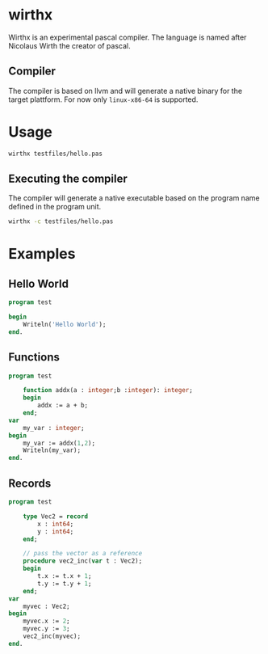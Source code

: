 # wirthx
Wirthx is an experimental pascal compiler. 
The language is named after Nicolaus Wirth the creator of pascal.

## Compiler
The compiler is based on llvm and will generate a native binary for the target plattform. 
For now only `linux-x86-64` is supported.


# Usage

```sh
wirthx testfiles/hello.pas
```
## Executing the compiler
The compiler will generate a native executable based on the program name defined in the program unit.

```sh
wirthx -c testfiles/hello.pas
```


# Examples

## Hello World
```pascal
program test

begin
    Writeln('Hello World');
end.
```
## Functions

```pascal
program test

    function addx(a : integer;b :integer): integer;
    begin
        addx := a + b;
    end;
var
    my_var : integer;
begin
    my_var := addx(1,2);
    Writeln(my_var);
end.
```

## Records

```pascal
program test

    type Vec2 = record
        x : int64;
        y : int64;
    end;

    // pass the vector as a reference 
    procedure vec2_inc(var t : Vec2); 
    begin
        t.x := t.x + 1;
        t.y := t.y + 1;
    end;
var
    myvec : Vec2;
begin
    myvec.x := 2;
    myvec.y := 3;
    vec2_inc(myvec);
end.

```